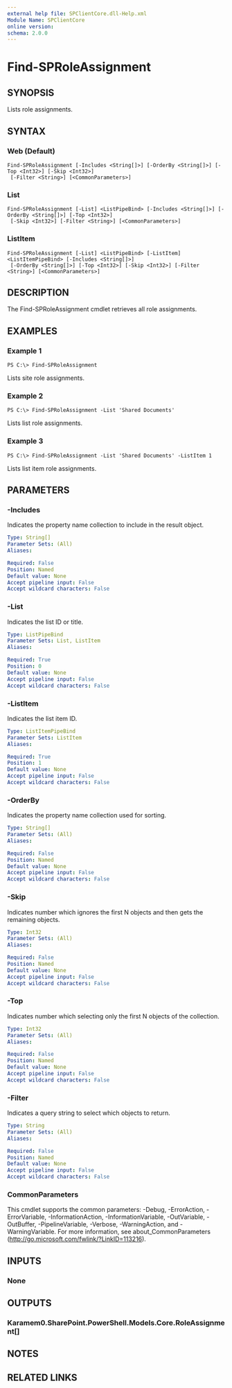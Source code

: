 ```yaml
---
external help file: SPClientCore.dll-Help.xml
Module Name: SPClientCore
online version:
schema: 2.0.0
---
```


# Find-SPRoleAssignment

## SYNOPSIS
Lists role assignments.

## SYNTAX

### Web (Default)
```
Find-SPRoleAssignment [-Includes <String[]>] [-OrderBy <String[]>] [-Top <Int32>] [-Skip <Int32>]
 [-Filter <String>] [<CommonParameters>]
```

### List
```
Find-SPRoleAssignment [-List] <ListPipeBind> [-Includes <String[]>] [-OrderBy <String[]>] [-Top <Int32>]
 [-Skip <Int32>] [-Filter <String>] [<CommonParameters>]
```

### ListItem
```
Find-SPRoleAssignment [-List] <ListPipeBind> [-ListItem] <ListItemPipeBind> [-Includes <String[]>]
 [-OrderBy <String[]>] [-Top <Int32>] [-Skip <Int32>] [-Filter <String>] [<CommonParameters>]
```

## DESCRIPTION
The Find-SPRoleAssignment cmdlet retrieves all role assignments.

## EXAMPLES

### Example 1
```
PS C:\> Find-SPRoleAssignment
```

Lists site role assignments.

### Example 2
```
PS C:\> Find-SPRoleAssignment -List 'Shared Documents'
```

Lists list role assignments.

### Example 3
```
PS C:\> Find-SPRoleAssignment -List 'Shared Documents' -ListItem 1
```

Lists list item role assignments.

## PARAMETERS

### -Includes
Indicates the property name collection to include in the result object.

```yaml
Type: String[]
Parameter Sets: (All)
Aliases:

Required: False
Position: Named
Default value: None
Accept pipeline input: False
Accept wildcard characters: False
```

### -List
Indicates the list ID or title.

```yaml
Type: ListPipeBind
Parameter Sets: List, ListItem
Aliases:

Required: True
Position: 0
Default value: None
Accept pipeline input: False
Accept wildcard characters: False
```

### -ListItem
Indicates the list item ID.

```yaml
Type: ListItemPipeBind
Parameter Sets: ListItem
Aliases:

Required: True
Position: 1
Default value: None
Accept pipeline input: False
Accept wildcard characters: False
```

### -OrderBy
Indicates the property name collection used for sorting.

```yaml
Type: String[]
Parameter Sets: (All)
Aliases:

Required: False
Position: Named
Default value: None
Accept pipeline input: False
Accept wildcard characters: False
```

### -Skip
Indicates number which ignores the first N objects and then gets the remaining objects.

```yaml
Type: Int32
Parameter Sets: (All)
Aliases:

Required: False
Position: Named
Default value: None
Accept pipeline input: False
Accept wildcard characters: False
```

### -Top
Indicates number which selecting only the first N objects of the collection.

```yaml
Type: Int32
Parameter Sets: (All)
Aliases:

Required: False
Position: Named
Default value: None
Accept pipeline input: False
Accept wildcard characters: False
```

### -Filter
Indicates a query string to select which objects to return.

```yaml
Type: String
Parameter Sets: (All)
Aliases:

Required: False
Position: Named
Default value: None
Accept pipeline input: False
Accept wildcard characters: False
```

### CommonParameters
This cmdlet supports the common parameters: -Debug, -ErrorAction, -ErrorVariable, -InformationAction, -InformationVariable, -OutVariable, -OutBuffer, -PipelineVariable, -Verbose, -WarningAction, and -WarningVariable.
For more information, see about_CommonParameters (http://go.microsoft.com/fwlink/?LinkID=113216).

## INPUTS

### None
## OUTPUTS

### Karamem0.SharePoint.PowerShell.Models.Core.RoleAssignment[]
## NOTES

## RELATED LINKS
